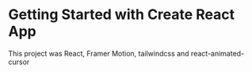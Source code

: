 # Getting Started with Create React App

This project was React, Framer Motion, tailwindcss and react-animated-cursor
